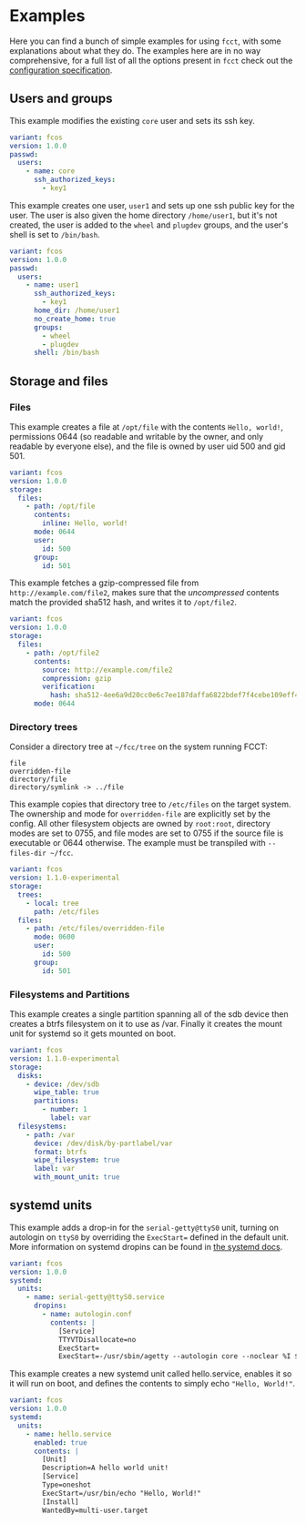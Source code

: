 # Examples

Here you can find a bunch of simple examples for using `fcct`, with some explanations about what they do. The examples here are in no way comprehensive, for a full list of all the options present in `fcct` check out the [configuration specification][spec].

## Users and groups

This example modifies the existing `core` user and sets its ssh key.

```yaml fedora-coreos-config
variant: fcos
version: 1.0.0
passwd:
  users:
    - name: core
      ssh_authorized_keys:
        - key1
```

This example creates one user, `user1` and sets up one ssh public key for the user. The user is also given the home directory `/home/user1`, but it's not created, the user is added to the `wheel` and `plugdev` groups, and the user's shell is set to `/bin/bash`.

```yaml fedora-coreos-config
variant: fcos
version: 1.0.0
passwd:
  users:
    - name: user1
      ssh_authorized_keys:
        - key1
      home_dir: /home/user1
      no_create_home: true
      groups:
        - wheel
        - plugdev
      shell: /bin/bash
```

## Storage and files

### Files

This example creates a file at `/opt/file` with the contents `Hello, world!`, permissions 0644 (so readable and writable by the owner, and only readable by everyone else), and the file is owned by user uid 500 and gid 501.

```yaml fedora-coreos-config
variant: fcos
version: 1.0.0
storage:
  files:
    - path: /opt/file
      contents:
        inline: Hello, world!
      mode: 0644
      user:
        id: 500
      group:
        id: 501
```

This example fetches a gzip-compressed file from `http://example.com/file2`, makes sure that the _uncompressed_ contents match the provided sha512 hash, and writes it to `/opt/file2`.

```yaml fedora-coreos-config
variant: fcos
version: 1.0.0
storage:
  files:
    - path: /opt/file2
      contents:
        source: http://example.com/file2
        compression: gzip
        verification:
          hash: sha512-4ee6a9d20cc0e6c7ee187daffa6822bdef7f4cebe109eff44b235f97e45dc3d7a5bb932efc841192e46618f48a6f4f5bc0d15fd74b1038abf46bf4b4fd409f2e
      mode: 0644
```

### Directory trees

Consider a directory tree at `~/fcc/tree` on the system running FCCT:

```
file
overridden-file
directory/file
directory/symlink -> ../file
```

This example copies that directory tree to `/etc/files` on the target system. The ownership and mode for `overridden-file` are explicitly set by the config. All other filesystem objects are owned by `root:root`, directory modes are set to 0755, and file modes are set to 0755 if the source file is executable or 0644 otherwise. The example must be transpiled with `--files-dir ~/fcc`.

```yaml fedora-coreos-config
variant: fcos
version: 1.1.0-experimental
storage:
  trees:
    - local: tree
      path: /etc/files
  files:
    - path: /etc/files/overridden-file
      mode: 0600
      user:
        id: 500
      group:
        id: 501
```

### Filesystems and Partitions

This example creates a single partition spanning all of the sdb device then creates a btrfs filesystem on it to use as /var. Finally it creates the mount unit for systemd so it gets mounted on boot.

```yaml fedora-coreos-config
variant: fcos
version: 1.1.0-experimental
storage:
  disks:
    - device: /dev/sdb
      wipe_table: true
      partitions:
        - number: 1
          label: var
  filesystems:
    - path: /var
      device: /dev/disk/by-partlabel/var
      format: btrfs
      wipe_filesystem: true
      label: var
      with_mount_unit: true
```

## systemd units

This example adds a drop-in for the `serial-getty@ttyS0` unit, turning on autologin on `ttyS0` by overriding the `ExecStart=` defined in the default unit. More information on systemd dropins can be found in [the systemd docs][dropins].

```yaml fedora-coreos-config
variant: fcos
version: 1.0.0
systemd:
  units:
    - name: serial-getty@ttyS0.service
      dropins:
        - name: autologin.conf
          contents: |
            [Service]
            TTYVTDisallocate=no
            ExecStart=
            ExecStart=-/usr/sbin/agetty --autologin core --noclear %I $TERM
```

This example creates a new systemd unit called hello.service, enables it so it will run on boot, and defines the contents to simply echo `"Hello, World!"`.

```yaml fedora-coreos-config
variant: fcos
version: 1.0.0
systemd:
  units:
    - name: hello.service
      enabled: true
      contents: |
        [Unit]
        Description=A hello world unit!
        [Service]
        Type=oneshot
        ExecStart=/usr/bin/echo "Hello, World!"
        [Install]
        WantedBy=multi-user.target
```

[spec]: configuration-v1_0.md
[dropins]: https://www.freedesktop.org/software/systemd/man/systemd.unit.html#Description
